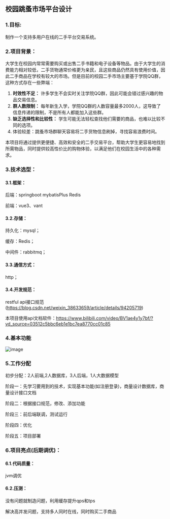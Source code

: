 ## 校园跳蚤市场平台设计

### 1.目标:

制作一个支持多用户在线的二手平台交易系统。

### 2.项目背景：

大学生在校园内常常需要购买或出售二手书籍和电子设备等物品。由于大学生的消费能力相对较低，二手货物通常价格更为亲民，且这些商品仍然具有使用价值，因此二手商品在学校有较大的市场。但是目前的校园二手市场主要基于学院QQ群，这种方式存在一些弊端：

1. **时效性不足：** 许多学生不会实时关注学院QQ群，因此可能会错过感兴趣的物品交易信息。
2. **群人数限制：** 每年新生入学，学院QQ群的人数容量最多2000人，这导致了信息传递的限制，不是所有人都能加入这些群。
3. **缺乏选择性和比较性：** 学生可能无法轻松查找他们需要的商品，也难以比较不同的选项。
4. 体验较差：跳蚤市场群聊天容易将二手货物信息刷掉，寻找容易浪费时间。

本项目将通过提供更便捷、高效和安全的二手交易平台，帮助大学生更容易地找到所需物品，同时提供较高性价比的购物体验，以满足他们在校园生活中的各种需求。

### 3.技术选型：

#### 3.1.框架：

后端：springboot  mybatisPlus Redis  

前端：vue3、vant

#### 3.2.存储：

持久化：mysql；

缓存：Redis；

中间件：rabbitmq；

#### 3.3.通信方式：

http；

#### 3.4.开发规范：

restful api接口规范(https://blog.csdn.net/weixin_38633659/article/details/94205719)

本项目使用api文档软件：https://www.bilibili.com/video/BV1ae4y1y7bf/?vd_source=03512c5bbc6eb1e1bc7ea8770cc01c85

### 4.基本功能

![image](https://github.com/plucknight/essc/assets/96863787/7b237897-cda6-4b7b-bf33-587728b71bac)


### 5.工作分配

初步分配：2人前端,2人数据库，3人后端，1人大数据模型

阶段一：先学习要用到的技术，实现基本功能(如注册登录)，商量设计数据库，商量设计接口文档

阶段二：根据接口规范，修改、添加功能

阶段三：前后端联调，测试运行

阶段四：优化

阶段五：项目部署

### 6.项目亮点(后期调优)：

#### 6.1.代码质量：

jvm调优

#### 6.2.压测：

没有问题就制造问题，利用缓存提升qps和tps

解决高并发问题，支持多人同时在线，同时购买二手商品
